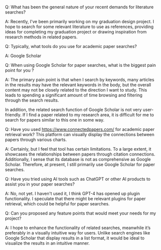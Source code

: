 Q: What has been the general nature of your recent demands for literature searches?

A: Recently, I've been primarily working on my graduation design project. I hope to search for some relevant literature to use as references, providing ideas for completing my graduation project or drawing inspiration from research methods in related papers.

Q: Typically, what tools do you use for academic paper searches?

A: Google Scholar

Q: When using Google Scholar for paper searches, what is the biggest pain point for you ?

A: The primary pain point is that when I search by keywords, many articles in the results may have the relevant keywords in the body, but the overall content may not be closely related to the direction I want to study. This leads to spending a significant amount of time browsing and filtering through the search results.

In addition, the related search function of Google Scholar is not very user-friendly. If I find a paper related to my research area, it is difficult for me to search for papers similar to this one in some way.

Q: Have you used https://www.connectedpapers.com/ for academic paper retrieval work? This platform can visually display the connections between papers through various charts.

A: Certainly, but I feel that tool has certain limitations. To a large extent, it showcases the relationships between papers through citation connections. Additionally, I sense that its database is not as comprehensive as Google Scholar. Therefore, at present, I still primarily use Google Scholar for paper searches.

Q: Have you tried using AI tools such as ChatGPT or other AI products to assist you in your paper searches?

A: No, not yet. I haven't used it, I think GPT-4 has opened up plugin functionality. I speculate that there might be relevant plugins for paper retrieval, which could be helpful for paper searches.

Q: Can you proposed any feature points that would meet your needs for my project?

A: I hope to enhance the functionality of related searches, meanwhile it’s preferably in a visually intuitive way for users. Unlike search engines like Google Scholar that display results in a list format, it would be ideal to visualize the results in an intuitive manner.
